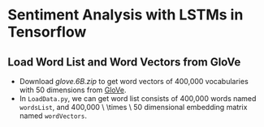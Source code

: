 <script type="text/javascript" src="http://cdn.mathjax.org/mathjax/latest/MathJax.js?config=default"></script>
# Sentiment Analysis with LSTMs in Tensorflow
## Load Word List and Word Vectors from GloVe
- Download _glove.6B.zip_ to get word vectors of 400,000 vocabularies with 50 dimensions from [GloVe](https://nlp.stanford.edu/projects/glove/).
- In `LoadData.py`, we can get word list consists of 400,000 words named `wordsList`, and 400,000 \\ \times \\ 50 dimensional embedding matrix named `wordVectors`.